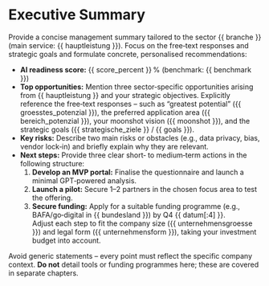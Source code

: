 # Executive Summary

Provide a concise management summary tailored to the sector {{ branche }} (main service: {{ hauptleistung }}). Focus on the free‑text responses and strategic goals and formulate concrete, personalised recommendations:

* **AI readiness score:** {{ score_percent }} % (benchmark: {{ benchmark }})
* **Top opportunities:** Mention three sector‑specific opportunities arising from {{ hauptleistung }} and your strategic objectives. Explicitly reference the free‑text responses – such as “greatest potential” ({{ groesstes_potenzial }}), the preferred application area ({{ bereich_potenzial }}), your moonshot vision ({{ moonshot }}), and the strategic goals ({{ strategische_ziele }} / {{ goals }}).
* **Key risks:** Describe two main risks or obstacles (e.g., data privacy, bias, vendor lock‑in) and briefly explain why they are relevant.  
* **Next steps:** Provide three clear short‑ to medium‑term actions in the following structure:  
  1) **Develop an MVP portal:** Finalise the questionnaire and launch a minimal GPT‑powered analysis.  
  2) **Launch a pilot:** Secure 1–2 partners in the chosen focus area to test the offering.  
  3) **Secure funding:** Apply for a suitable funding programme (e.g., BAFA/go‑digital in {{ bundesland }}) by Q4 {{ datum[:4] }}.  
  Adjust each step to fit the company size ({{ unternehmensgroesse }}) and legal form ({{ unternehmensform }}), taking your investment budget into account.

Avoid generic statements – every point must reflect the specific company context. **Do not** detail tools or funding programmes here; these are covered in separate chapters.

